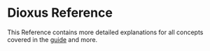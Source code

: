 # Dioxus Reference

This Reference contains more detailed explanations for all concepts covered in the [guide](../guide/index.md) and more.
